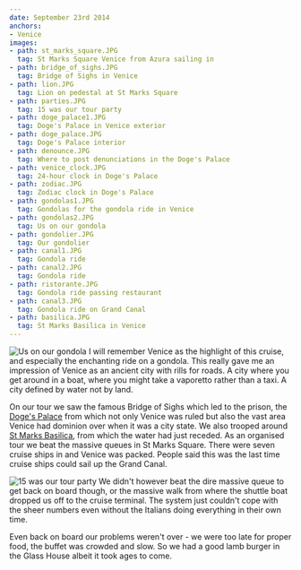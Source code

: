```yaml
---
date: September 23rd 2014
anchors:
- Venice
images:
- path: st_marks_square.JPG
  tag: St Marks Square Venice from Azura sailing in
- path: bridge_of_sighs.JPG
  tag: Bridge of Sighs in Venice
- path: lion.JPG
  tag: Lion on pedestal at St Marks Square
- path: parties.JPG
  tag: 15 was our tour party
- path: doge_palace1.JPG
  tag: Doge's Palace in Venice exterior
- path: doge_palace.JPG
  tag: Doge's Palace interior
- path: denounce.JPG
  tag: Where to post denunciations in the Doge's Palace
- path: venice_clock.JPG
  tag: 24-hour clock in Doge's Palace
- path: zodiac.JPG
  tag: Zodiac clock in Doge's Palace
- path: gondolas1.JPG
  tag: Gondolas for the gondola ride in Venice
- path: gondolas2.JPG
  tag: Us on our gondola
- path: gondolier.JPG
  tag: Our gondolier
- path: canal1.JPG
  tag: Gondola ride
- path: canal2.JPG
  tag: Gondola ride
- path: ristorante.JPG
  tag: Gondola ride passing restaurant
- path: canal3.JPG
  tag: Gondola ride on Grand Canal
- path: basilica.JPG
  tag: St Marks Basilica in Venice
---
```

![Us on our gondola](gondolas2.JPG)
I will remember Venice as the highlight of this cruise, and especially the
enchanting ride on a gondola.  This really gave me an impression of Venice as an ancient city
with rills for roads. A city where you get around in a boat, where you might take a
vaporetto rather than a taxi.  A city defined by water not by land.

On our tour we saw the famous Bridge of Sighs which led to the prison, the
[Doge's Palace](https://palazzoducale.visitmuve.it/en/home/)
from which not only Venice was ruled but also the vast area Venice had dominion over
when it was a city state.  We also trooped around [St Marks Basilica](http://www.basilicasanmarco.it/), from which the water
had just receded.  As an organised tour we beat the massive queues in St Marks Square.
There were seven cruise ships in and Venice was packed. People said this was the last
time cruise ships could sail up the Grand Canal.

![15 was our tour party](parties.JPG)
We didn't however beat the dire massive queue to get back on board though, or the massive
walk from where the shuttle boat dropped us off to the cruise terminal. The system just
couldn't cope with the sheer numbers even without the Italians doing everything in their
own time.

Even back on board our problems weren't over - we were too late for proper food, the
buffet was crowded and slow.  So we had a good lamb burger in the Glass House albeit
it took ages to come.
